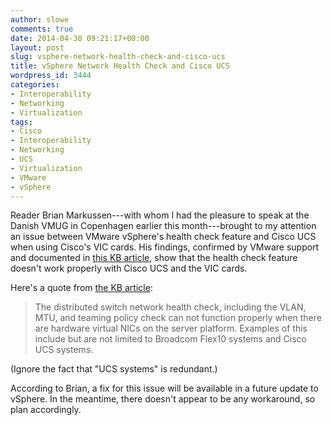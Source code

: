 ```yaml
---
author: slowe
comments: true
date: 2014-04-30 09:21:17+00:00
layout: post
slug: vsphere-network-health-check-and-cisco-ucs
title: vSphere Network Health Check and Cisco UCS
wordpress_id: 3444
categories:
- Interoperability
- Networking
- Virtualization
tags:
- Cisco
- Interoperability
- Networking
- UCS
- Virtualization
- VMware
- vSphere
---
```


Reader Brian Markussen---with whom I had the pleasure to speak at the Danish VMUG in Copenhagen earlier this month---brought to my attention an issue between VMware vSphere's health check feature and Cisco UCS when using Cisco's VIC cards. His findings, confirmed by VMware support and documented in [this KB article](http://kb.vmware.com/selfservice/microsites/search.do?language=en_US&cmd=displayKC&externalId=2034795), show that the health check feature doesn't work properly with Cisco UCS and the VIC cards.

Here's a quote from [the KB article](http://kb.vmware.com/selfservice/microsites/search.do?language=en_US&cmd=displayKC&externalId=2034795):

>The distributed switch network health check, including the VLAN, MTU, and teaming policy check can not function properly when there are hardware virtual NICs on the server platform. Examples of this include but are not limited to Broadcom Flex10 systems and Cisco UCS systems.

(Ignore the fact that "UCS systems" is redundant.)

According to Brian, a fix for this issue will be available in a future update to vSphere. In the meantime, there doesn't appear to be any workaround, so plan accordingly.
